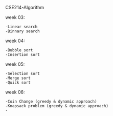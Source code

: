 CSE214-Algorithm 

week 03:

    -Linear search
    -Binnary search
    
 week 04:
    
    -Bubble sort
    -Insertion sort
   
 week 05:
 
    -Selection sort
    -Merge sort
    -Quick sort
   
 week 06:
 
    -Coin Change (greedy & dynamic approach)
    -Knapsack problem (greedy & dynamic approach)
    -
